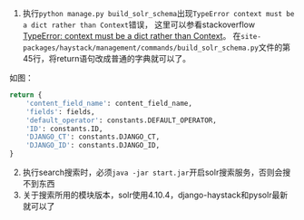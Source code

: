 1. 执行`python manage.py build_solr_schema`出现`TypeError context must be a dict rather than Context`错误，
这里可以参看stackoverflow [TypeError: context must be a dict rather than Context](https://stackoverflow.com/questions/45739518/typeerror-context-must-be-a-dict-rather-than-context)。
在`site-packages/haystack/management/commands/build_solr_schema.py`文件的第45行，将return语句改成普通的字典就可以了。

如图：
```python
return {
    'content_field_name': content_field_name,
    'fields': fields,
    'default_operator': constants.DEFAULT_OPERATOR,
    'ID': constants.ID,
    'DJANGO_CT': constants.DJANGO_CT,
    'DJANGO_ID': constants.DJANGO_ID,
}

```

2. 执行search搜索时，必须`java -jar start.jar`开启solr搜索服务，否则会搜不到东西
3. 关于搜索所用的模块版本，solr使用4.10.4，django-haystack和pysolr最新就可以了